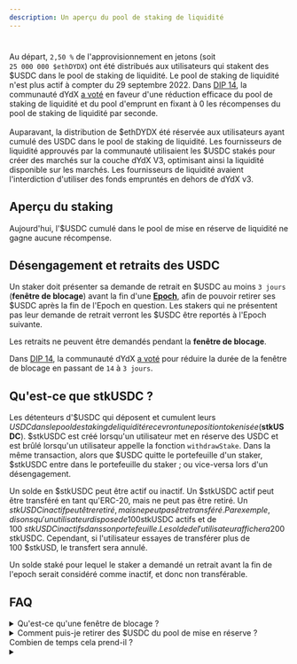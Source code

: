```yaml
---
description: Un aperçu du pool de staking de liquidité
---
```


#

Au départ, `2,50 %` de l'approvisionnement en jetons (soit `25 000 000 $ethDYDX`) ont été distribués aux utilisateurs qui stakent des $USDC dans le pool de staking de liquidité. Le pool de staking de liquidité n'est plus actif à compter du 29 septembre 2022. Dans [DIP 14](https://github.com/dydxfoundation/dip/blob/master/content/dips/DIP-14.md), la communauté dYdX [a voté](https://dydx.community/dashboard/proposal/7) en faveur d'une réduction efficace du pool de staking de liquidité et du pool d'emprunt en fixant à 0 les récompenses du pool de staking de liquidité par seconde.\
\
 Auparavant, la distribution de $ethDYDX été réservée aux utilisateurs ayant cumulé des USDC dans le pool de staking de liquidité. Les fournisseurs de liquidité approuvés par la communauté utilisaient les $USDC stakés pour créer des marchés sur la couche dYdX V3, optimisant ainsi la liquidité disponible sur les marchés. Les fournisseurs de liquidité avaient l'interdiction d'utiliser des fonds empruntés en dehors de dYdX v3.

## Aperçu du **staking**

Aujourd'hui, l'$USDC cumulé dans le pool de mise en réserve de liquidité ne gagne aucune récompense.



## Désengagement et retraits des USDC

Un staker doit présenter sa demande de retrait en $USDC au moins `3 jours` (**fenêtre de blocage**) avant la fin d'une [**Epoch**](../start-here/epochs.md), afin de pouvoir retirer ses $USDC après la fin de l'Epoch en question. Les stakers qui ne présentent pas leur demande de retrait verront les $USDC être reportés à l'Epoch suivante.

Les retraits ne peuvent être demandés pendant la **fenêtre de blocage**.

Dans [DIP 14](https://github.com/dydxfoundation/dip/blob/master/content/dips/DIP-14.md), la communauté dYdX [a voté](https://dydx.community/dashboard/proposal/7) pour réduire la durée de la fenêtre de blocage en passant de `14` à `3 jours`.

## Qu'est-ce que stkUSDC ?

Les détenteurs d'$USDC qui déposent et cumulent leurs $USDC dans le pool de staking de liquidité recevront une position tokenisée ($**stkUSDC**). $stkUSDC est créé lorsqu'un utilisateur met en réserve des USDC et est brûlé lorsqu'un utilisateur appelle la fonction `withdrawStake`. Dans la même transaction, alors que $USDC quitte le portefeuille d'un staker, $stkUSDC entre dans le portefeuille du staker ; ou vice-versa lors d'un désengagement.

Un solde en $stkUSDC peut être actif ou inactif. Un $stkUSDC actif peut être transféré en tant qu'ERC-20, mais ne peut pas être retiré. Un $stkUSDC inactif peut être retiré, mais ne peut pas être transféré. Par exemple, disons qu'un utilisateur dispose de 100 $stkUSDC actifs et de 100 $stkUSDC inactifs dans son portefeuille. Le solde de l'utilisateur affichera 200 $stkUSDC. Cependant, si l'utilisateur essayes de transférer plus de 100 $stkUSD, le transfert sera annulé.

Un solde staké pour lequel le staker a demandé un retrait avant la fin de l'epoch serait considéré comme inactif, et donc non transférable.

## FAQ

<details>

<summary>Qu'est-ce qu'une fenêtre de blocage ?</summary>

Une fenêtre de blocage correspond au laps de temps pendant lequel les utilisateurs ne peuvent pas solliciter de retraits de $USDC. La fonction `requestWithdrawal` ne peut pas être appelée pendant une fenêtre de blocage, qui est configurée comme les `3 derniers jours` d'une epoch. Les nouvelles epochs commencent tous les 28 jours. En d'autres termes, les utilisateurs peuvent demander un retrait pour l'epoch suivante jusqu'à `3 jours` avant la fin d'une epoch donnée.

</details>

<details>

<summary>Comment puis-je retirer des $USDC du pool de mise en réserve ? Combien de temps cela prend-il ?</summary>

Un staker doit présenter sa demande de retrait de $USDC au moins `3 jours` avant la fin d'une Epoch afin de pouvoir retirer ses $USDC après la fin de l'Epoch en question. Les stakers qui ne présentent pas leur demande de retrait verront les $USDC être reportés à l'Epoch suivante.

Pour retirer de l'$USDC, les utilisateurs doivent appeler la fonction`requestWithdrawal`pour soumettre une demande de retrait de $USDC pour la prochaine Epoch. Les fonds des utilisateurs resteront stakés et non retirables pour l'époch actuelle. À partir de la prochaine époch, les fonds seront « inactifs » et disponibles pour retrait.

À l'Epoch suivante, les utilisateurs doivent appeler la fonction `withdrawStake` pour retirer des $USDC inactifs et les transférer vers une adresse spécifique. Les utilisateurs peuvent sélectionner le montant des fonds inactifs qu'ils souhaitent retirer ou appeler la fonction \`withdrawMaxStake\` pour retirer tous les fonds inactifs. La fonction `withdrawMaxStake` est moins économe en gaz que d'interroger le max via eth\_call et d'appeler `withdrawStake()`.

Pour débloquer des $USDC du pool de liquidité, suivez les étapes suivantes :

* Allez sur [**https://dydx.community/dashboard/staking-pool/liquidity**](https://dydx.community/dashboard/staking-pool/liquidity)\*\*\*\*
*
* Entrez le montant de $USDC que vous souhaitez retirer du pool, puis cliquez sur « **Demander un retrait** ». Vous devrez payer des frais de gaz pour annuler le staking de $USDC.
* Les stakers qui demandent à annuler le staking de $USDC à moins de `3 jours` (**fenêtre de blocage**) avant la fin de l'epoch en cours peuvent retirer leur $USDC au début de l'epoch suivante.

</details>

<details>

<summary></summary>



* Des récompenses par seconde pour le staking de $USDC dans le pool de staking de liquidité
* Ajouter de nouveaux emprunteurs et/ou supprimer des emprunteurs existants du pool de staking de liquidité
* Modification des allocations $USDC empruntés aux emprunteurs approuvés
  * Les fonctions `setBorrowerAllocations` et `setBorrowingRestriction` sont appelées à modifier les allocations de certains emprunteurs. Elles peuvent être utilisées pour ajouter et supprimer des emprunteurs. Les augmentations prennent effet à l'époch suivante, mais les diminutions restreignent immédiatement les emprunts. Ces fonctions ne peuvent pas être appelées pendant la fenêtre de blocage.
* La durée de l'epoch et la fenêtre de blocage sont définies lors de la création du contrat, mais peuvent être modifiées

</details>

###
